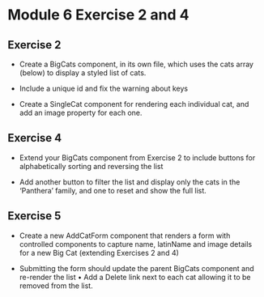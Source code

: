 # Module 6 Exercise 2 and 4

## Exercise 2
- Create a BigCats component, in its own file, which uses
the cats array (below) to display a styled list of cats.

- Include a unique id and fix the warning about keys

- Create a SingleCat component for rendering each
individual cat, and add an image property for each one.

## Exercise 4
- Extend your BigCats component from Exercise 2 to
include buttons for alphabetically sorting and reversing the
list

- Add another button to filter the list and display only the
cats in the ‘Panthera’ family, and one to reset and show
the full list.

## Exercise 5
- Create a new AddCatForm component that renders a form
with controlled components to capture name, latinName
and image details for a new Big Cat (extending Exercises
2 and 4)

- Submitting the form should update the parent BigCats
component and re-render the list
• Add a Delete link next to each cat allowing it to be removed
from the list.
